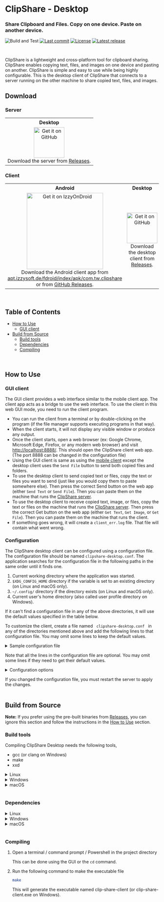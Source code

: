 # ClipShare - Desktop
### Share Clipboard and Files. Copy on one device. Paste on another device.

![Build and Test](https://github.com/thevindu-w/clip_share_desktop/actions/workflows/build-test.yml/badge.svg?branch=master)
[![Last commit](https://img.shields.io/github/last-commit/thevindu-w/clip_share_desktop.svg?color=yellow)](https://github.com/thevindu-w/clip_share_desktop/commits/master)
[![License](https://img.shields.io/github/license/thevindu-w/clip_share_desktop.svg?color=blue)](https://www.gnu.org/licenses/gpl-3.0.en.html#license-text)
[![Latest release](https://img.shields.io/github/v/release/thevindu-w/clip_share_desktop?color=teal)](https://github.com/thevindu-w/clip_share_desktop/releases)

<br>

ClipShare is a lightweight and cross-platform tool for clipboard sharing. ClipShare enables copying text, files, and images on one device and pasting on another. ClipShare is simple and easy to use while being highly configurable. This is the desktop client of ClipShare that connects to a server running on the other machine to share copied text, files, and images.

## Download

### Server

<table>
<tr>
<th style="text-align:center">Desktop</th>
</tr>
<tr>
<td align="center">
<a href="https://github.com/thevindu-w/clip_share_server/releases"><img src="https://raw.githubusercontent.com/thevindu-w/clip_share_client/master/fastlane/metadata/android/en-US/images/icon.png" alt="Get it on GitHub" width="100"/></a><br>
Download the server from <a href="https://github.com/thevindu-w/clip_share_server/releases">Releases</a>.
</td>
</tr>
</table>

### Client

<table>
<tr>
<th style="text-align:center">Android</th>
<th style="text-align:center">Desktop</th>
</tr>
<tr>
<td align="center">
<a href="https://apt.izzysoft.de/fdroid/index/apk/com.tw.clipshare"><img src="https://gitlab.com/IzzyOnDroid/repo/-/raw/master/assets/IzzyOnDroid.png" alt="Get it on IzzyOnDroid" width="250"/></a><br>
Download the Android client app from <a href="https://apt.izzysoft.de/fdroid/index/apk/com.tw.clipshare">apt.izzysoft.de/fdroid/index/apk/com.tw.clipshare</a><br>
or from <a href="https://github.com/thevindu-w/clip_share_client/releases">GitHub Releases</a>.
</td>
<td align="center">
<a href="https://github.com/thevindu-w/clip_share_desktop/releases"><img src="https://raw.githubusercontent.com/thevindu-w/clip_share_client/master/fastlane/metadata/android/en-US/images/icon.png" alt="Get it on GitHub" width="100"/></a><br>
Download the desktop client from <a href="https://github.com/thevindu-w/clip_share_desktop/releases">Releases</a>.
</td>
</tr>
</table>

<br>

## Table of Contents

- [How to Use](#how-to-use)
  - [GUI client](#gui-client)
- [Build from Source](#build-from-source)
  - [Build tools](#build-tools)
  - [Dependencies](#dependencies)
  - [Compiling](#compiling)

<br>

## How to Use

### GUI client

The GUI client provides a web interface similar to the mobile client app. The client app acts as a bridge to use the web interface. To use the client in this web GUI mode, you need to run the client program.
- You can run the client from a terminal or by double-clicking on the program (if the file manager supports executing programs in that way).
- When the client starts, it will not display any visible window or produce any output.
- Once the client starts, open a web browser (ex: Google Chrome, Microsoft Edge, Firefox, or any modern web browser) and visit [http://localhost:8888/](http://localhost:8888/). This should open the ClipShare client web app. (The port 8888 can be changed in the configuration file)
- Using the GUI client is same as using the [mobile client](https://github.com/thevindu-w/clip_share_client#how-to-use) except the desktop client uses the `Send File` button to send both copied files and folders.
- To use the desktop client to send copied text or files, copy the text or files you want to send (just like you would copy them to paste somewhere else). Then press the correct Send button on the web app (either `Send Text` or `Send File`). Then you can paste them on the machine that runs the [ClipShare server](https://github.com/thevindu-w/clip_share_server).
- To use the desktop client to receive copied text, image, or files, copy the text or files on the machine that runs the [ClipShare server](https://github.com/thevindu-w/clip_share_server). Then press the correct Get button on the web app (either `Get Text`, `Get Image`, or `Get File`). Then you can paste them on the machine that runs the client.
- If something goes wrong, it will create a `client_err.log` file. That file will contain what went wrong.

### Configuration

The ClipShare desktop client can be configured using a configuration file. The configuration file should be named `clipshare-desktop.conf`.
The application searches for the configuration file in the following paths in the same order until it finds one.
1. Current working directory where the application was started.
1. `$XDG_CONFIG_HOME` directory if the variable is set to an existing directory (on Linux and macOS only).
1. `~/.config/` directory if the directory exists (on Linux and macOS only).
1. Current user's home directory (also called user profile directory on Windows).

If it can't find a configuration file in any of the above directories, it will use the default values specified in the table below.

To customize the client, create a file named &nbsp; `clipshare-desktop.conf` &nbsp; in any of the directories mentioned above and add the following lines to that configuration file. You may omit some lines to keep the default values.
<details>
  <summary>Sample configuration file</summary>

```properties
app_port=4337
web_port=8888

working_dir=./path/to/work_dir
bind_address=127.0.0.1
max_text_length=4194304
max_file_size=68719476736
min_proto_version=1
max_proto_version=3
auto_send_text=false

# Windows only
tray_icon=true
```
</details>

Note that all the lines in the configuration file are optional. You may omit some lines if they need to get their default values.
<br>
<details>
  <summary>Configuration options</summary>

| Property | Description | Accepted values | Default |
|  :----:  | :--------   | :------------   |  :---:  |
| `app_port` | The TCP port on which the server listens for unencrypted TCP connections. (Refer to the corresponding configuration value of the server) | TCP port number used for the server (1 - 65535) | `4337` |
| `web_port` | The TCP port on which the application listens for connections from the web browser. This setting is used only for the GUI client. (Values below 1024 may require superuser/admin privileges) | Any valid, unused TCP port number (1 - 65535) | `8888` |
| `working_dir` | The working directory where the application should run. All the files and images, that are fetched from the server, will be saved in this directory. It will follow symlinks if this is a path to a symlink. The user running this application should have write access to the directory | Absolute or relative path to an existing directory | `.` (i.e. Current directory) |
| `bind_address` | The address of the interface to which the application should bind when listening for connections from the web browser in the GUI mode. It will listen on all interfaces if this is set to `0.0.0.0`. (Usually, this should have the loopback address `127.0.0.1` except for some rare cases) | IP address of an interface or wildcard address. IPv4 dot-decimal notation (ex: `192.168.37.5`) or `0.0.0.0` | `127.0.0.1` |
| `max_text_length` | The maximum length of text that can be transferred. This is the number of bytes of the text encoded in UTF-8. | Any integer between 1 and 4294967295 (nearly 4 GiB) inclusive. Suffixes K, M, and G (case insensitive) denote x10<sup>3</sup>, x10<sup>6</sup>, and x10<sup>9</sup>, respectively. | 4194304 (i.e. 4 MiB) |
| `max_file_size` | The maximum size of a single file in bytes that can be transferred. | Any integer between 1 and 9223372036854775807 (nearly 8 EiB) inclusive. Suffixes K, M, G, and T (case insensitive) denote x10<sup>3</sup>, x10<sup>6</sup>, x10<sup>9</sup>, and x10<sup>12</sup>, respectively. | 68719476736 (i.e. 64 GiB) |
| `min_proto_version` | The minimum protocol version the client should accept from a server after negotiation. | Any protocol version number greater than or equal to the minimum protocol version the client has implemented. (ex: `1`) | The minimum protocol version the client has implemented |
| `max_proto_version` | The maximum protocol version the client should accept from a server after negotiation. | Any protocol version number less than or equal to the maximum protocol version the client has implemented. (ex: `3`) | The maximum protocol version the client has implemented |
| `auto_send_text` | Whether the application should auto-send the text when copied. The values `true` or `1` will enable auto-sending copied text, while `false` or `0` will disable the feature. | `true`, `false`, `1`, `0` (Case insensitive) | `false` |
| `tray_icon` | Whether the application should display a system tray icon when running in GUI mode. This option is available only on Windows. The values `true` or `1` will display the icon, while `false` or `0` will prevent displaying the icon. | `true`, `false`, `1`, `0` (Case insensitive) | `true` |

<br>
<br>

</details>

If you changed the configuration file, you must restart the server to apply the changes.
<br>
<br>

## Build from Source

**Note:** If you prefer using the pre-built binaries from [Releases](https://github.com/thevindu-w/clip_share_desktop/releases), you can ignore this section and follow the instructions in the [How to Use](#how-to-use) section.

### Build tools

  Compiling ClipShare Desktop needs the following tools,

* gcc (or clang on Windows)
* make
* xxd

<details>
  <summary>Linux</summary>

  On Linux, these tools can be installed with the following command:

* On Debian-based or Ubuntu-based distros,
  ```bash
  sudo apt-get install gcc make xxd
  ```

* On Redhat-based or Fedora-based distros,
  ```bash
  sudo yum install gcc make xxd
  ```

* On Arch-based distros,
  ```bash
  sudo pacman -S gcc make tinyxxd
  ```
</details>

<details>
  <summary>Windows</summary>

  On Windows, these tools can be installed with [MSYS2](https://www.msys2.org/) using pacman with the following command:
  ```bash
  pacman -S mingw-w64-clang-x86_64-clang make vim
  ```
</details>

<details>
  <summary>macOS</summary>

  On macOS, these tools are installed with Xcode Command Line Tools.
</details>

<br>

### Dependencies

<details>
  <summary>Linux</summary>

  The following development libraries are required.

* libc
* libx11
* libxmu
* libunistring
* libmicrohttpd

  They can be installed with the following command:

* On Debian-based or Ubuntu-based distros,
  ```bash
  sudo apt-get install libc6-dev libx11-dev libxmu-dev libxfixes-dev libunistring-dev libmicrohttpd-dev
  ```

* On Redhat-based or Fedora-based distros,
  ```bash
  sudo yum install glibc-devel libX11-devel libXmu-devel libXfixes-devel libunistring-devel libmicrohttpd-devel
  ```

* On Arch-based distros,
  ```bash
  sudo pacman -S libx11 libxmu libxfixes libunistring libmicrohttpd
  ```

  glibc should already be available on Arch distros. But you may need to upgrade it with the following command. (You need to do this only if the build fails)

  ```bash
  sudo pacman -S glibc
  ```

</details>

<details>
  <summary>Windows</summary>

  The following development libraries are required.

* [libmicrohttpd](https://ftpmirror.gnu.org/libmicrohttpd/)
* [libunistring](https://packages.msys2.org/package/mingw-w64-clang-x86_64-libunistring?repo=clang64)

In an [MSYS2](https://www.msys2.org/) environment, these libraries can be installed using pacman with the following command:
```bash
pacman -S mingw-w64-clang-x86_64-libunistring
```

However, installing libmicrohttpd from GNU is recommended. You can download the library from [ftpmirror.gnu.org/libmicrohttpd/libmicrohttpd-latest-w32-bin.zip](https://ftpmirror.gnu.org/libmicrohttpd/libmicrohttpd-latest-w32-bin.zip) and extract the files in it to the correct include and library directories in the MSYS2 environment. Alternatively, you may extract the library to a separate directory and set the `CPATH` and `LIBRARY_PATH` environment variables to the include and link-library paths, respectively.
</details>

<details>
  <summary>macOS</summary>

The following development libraries are required.

* [libmicrohttpd](https://ftpmirror.gnu.org/libmicrohttpd/)
* [libunistring](https://formulae.brew.sh/formula/libunistring)

These libraries can be installed using [Homebrew](https://brew.sh) with the following command:
```bash
brew install libunistring
```

However, installing libmicrohttpd from GNU source is recommended. You can download the library source from [ftpmirror.gnu.org/libmicrohttpd/libmicrohttpd-latest.tar.gz](https://ftpmirror.gnu.org/libmicrohttpd/libmicrohttpd-latest.tar.gz) and compile it with the following commands.
```bash
tar -xzf libmicrohttpd-latest.tar.gz
cd libmicrohttpd*
LIBMICROHTTPD_PATH=~/libmicrohttpd # This is where the compiled library and header files are installed. Change the path as neccessary
mkdir -p "$LIBMICROHTTPD_PATH"
./configure --without-gnutls --prefix="$LIBMICROHTTPD_PATH"
make -j4
make install # If you selected a system path above for LIBMICROHTTPD_PATH, this command may need sudo
```

Then, set the `CPATH` and `LIBRARY_PATH` environment variables, respectively, to the include and link-library paths in the directory where libmicrohttpd is installed (value of `LIBMICROHTTPD_PATH` in above commands). Delete the dylib file in the libmicrohttpd installation if you want to static link libmicrohttpd.
</details>

<br>

### Compiling

1. Open a terminal / command prompt / Powershell in the project directory

    This can be done using the GUI or the `cd` command.

1. Run the following command to make the executable file

    ```bash
    make
    ```
    This will generate the executable named clip-share-client (or clip-share-client.exe on Windows).
